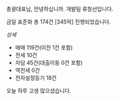 총괄대표님, 안녕하십니까. 개발팀 류창선입니다.
  
금일 표준화 총 174건 [345억] 진행되었습니다.

*상세*
- 매매 119건(이전 1건 포함)
- 전세 10건
- 자담 45건(대출이동 0건 포함)
- 역전세 0건
- 전자설정등기 18건

오늘 하루 고생 많으셨습니다.